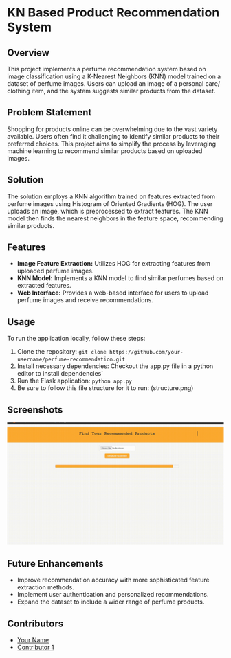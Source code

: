 # KN Based Product Recommendation System

## Overview
This project implements a perfume recommendation system based on image classification using a K-Nearest Neighbors (KNN) model trained on a dataset of perfume images. Users can upload an image of a personal care/ clothing item, and the system suggests similar products from the dataset.

## Problem Statement
Shopping for products online can be overwhelming due to the vast variety available. Users often find it challenging to identify similar products to their preferred choices. This project aims to simplify the process by leveraging machine learning to recommend similar products based on uploaded images.

## Solution
The solution employs a KNN algorithm trained on features extracted from perfume images using Histogram of Oriented Gradients (HOG). The user uploads an image, which is preprocessed to extract features. The KNN model then finds the nearest neighbors in the feature space, recommending similar products.

## Features
- **Image Feature Extraction:** Utilizes HOG for extracting features from uploaded perfume images.
- **KNN Model:** Implements a KNN model to find similar perfumes based on extracted features.
- **Web Interface:** Provides a web-based interface for users to upload perfume images and receive recommendations.

## Usage
To run the application locally, follow these steps:
1. Clone the repository: `git clone https://github.com/your-username/perfume-recommendation.git`
2. Install necessary dependencies: Checkout the app.py file in a python editor to install dependencies`
3. Run the Flask application: `python app.py`
4. Be sure to follow this file structure for it to run:
(structure.png)


## Screenshots
![Working of the web hosted flask Application](working.gif)

## Future Enhancements
- Improve recommendation accuracy with more sophisticated feature extraction methods.
- Implement user authentication and personalized recommendations.
- Expand the dataset to include a wider range of perfume products.

## Contributors
- [Your Name](https://github.com/your-username)
- [Contributor 1](https://github.com/contributor1)
